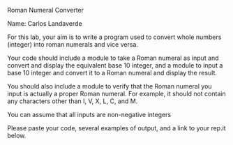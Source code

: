 Roman Numeral Converter


Name: Carlos Landaverde


For this lab, your aim is to write a program used to convert whole numbers (integer) into roman numerals and vice versa.

Your code should include a module to take a Roman numeral as input and convert and  display the equivalent base 10 integer, and a module to input a base 10 integer and convert it to a Roman numeral and display the result.

You should also include a module to verify that the Roman numeral you input is actually a proper Roman numeral.   For example, it should not contain any characters other than I, V, X, L, C, and M.

You can assume that all inputs are non-negative integers

Please paste your code, several examples of output, and a link to your rep.it below.
